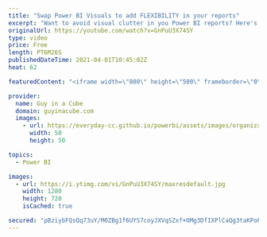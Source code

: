 ```yaml
---
title: "Swap Power BI Visuals to add FLEXIBILITY in your reports"
excerpt: "Want to avoid visual clutter in you Power BI reports? Here's a technique you can apply to swap out items to allow for more exploration of your data and give your consumers options.  📢 Become a member: https://guyinacu.be/membership \r \r *******************\r \r Want to take your Power BI skills to the"
originalUrl: https://youtube.com/watch?v=GnPuU3X74SY
type: video
price: Free
length: PT6M26S
publishedDateTime: 2021-04-01T10:45:02Z
heat: 62

featuredContent: "<iframe width=\"800\" height=\"500\" frameborder=\"0\" src=\"https://www.youtube.com/embed/GnPuU3X74SY\" allow=\"accelerometer; autoplay; encrypted-media; gyroscope; picture-in-picture\" allowfullscreen></iframe>"

provider:
  name: Guy in a Cube
  domain: guyinacube.com
  images:
    - url: https://everyday-cc.github.io/powerbi/assets/images/organizations/guyinacube.com-50x50.jpg
      width: 50
      height: 50

topics:
  - Power BI

images:
  - url: https://i.ytimg.com/vi/GnPuU3X74SY/maxresdefault.jpg
    width: 1280
    height: 720
    isCached: true

secured: "pBziybFQsQq73uY/M0ZBg1f6UYS7coyJXVqSZxf+OMg3DfIXPlCaQg3taKPoPsa0siWjwpqp/QZKg/SdwAZR1yfFSgi4OBPTn2SGX93x0Bc94Ypcm91gOoODbUkjQhZKSCPepV2hVcvajknEVZ3wgl74BYkMbMGzO52msYQ+0toJP2x65aUDTrSQm222aiM/wVVyzCpUWOWEwVsa5vfLQQ7FMGJwEOkyb/z3yo2+F0tHX0cOEPBwGOk7Z6Pyto5viaHwJVG4BW+iDxAtgGoJcouH1WffvW6KSsWBTO0upYKV5KEk1mMTo0haBsjEu4Oj6gZjLusmm0Yb4Nh5L7ur91eSxVCscMnm34Rwg8Yx1W9NmZjy0AM+YG7PNABFu4MruSjkvbWMaCLK9Yzzic96zFPhZOfqbfYD1dPnlnd7Zj4=;oGWsH0rZ3AOAe5+P5x3a5A=="
---
```



